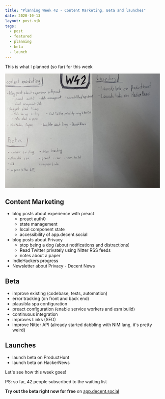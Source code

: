 ```yaml
---
title: "Planning Week 42 - Content Marketing, Beta and launches"
date: 2020-10-13
layout: post.njk
tags:
  - post
  - featured
  - planning
  - beta
  - launch
---
```


This is what I planned (so far) for this week

![planning week 42](/img/blog/planning-week-42.jpg)

## Content Marketing

- blog posts about experience with preact
  - preact auth0
  - state management
  - local component state
  - accessibility of app.decent.social
- blog posts about Privacy
  - stop being a dog (about notifications and distractions)
  - Read Twitter privately using Nitter RSS feeds
  - notes about a paper
- IndieHackers progress
- Newsletter about Privacy - Decent News

## Beta

- improve existing (codebase, tests, automation)
- error tracking (on front and back end)
- plausibla spa configuration
- preact configuration (enable service workers and esm build)
- continuous integration
- improves Links (SEO)
- improve Nitter API (already started dabbling with NIM lang, it's pretty weird)

## Launches

- launch beta on ProductHunt
- launch beta on HackerNews

Let's see how this week goes!

PS: so far, 42 people subscribed to the waiting list

**Try out the beta right now for free** on [app.decent.social](https://app.decent.social)